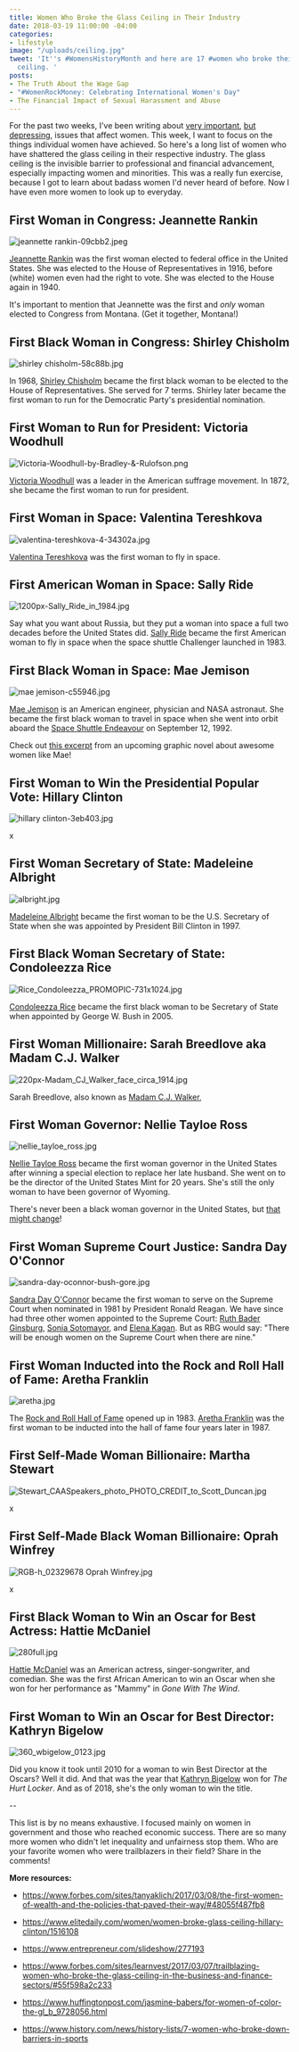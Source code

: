 ```yaml
---
title: Women Who Broke the Glass Ceiling in Their Industry
date: 2018-03-19 11:00:00 -04:00
categories:
- lifestyle
image: "/uploads/ceiling.jpg"
tweet: 'It''s #WomensHistoryMonth and here are 17 #women who broke their own glass
  ceiling. '
posts:
- The Truth About the Wage Gap
- "#WomenRockMoney: Celebrating International Women's Day"
- The Financial Impact of Sexual Harassment and Abuse
---
```


For the past two weeks, I've been writing about [very important](https://www.maggiegermano.com/blog/the-financial-impact-of-sexual-harassment-abuse/), [but depressing](https://www.maggiegermano.com/blog/the-truth-about-the-wage-gap/), issues that affect women. This week, I want to focus on the things individual women have achieved. So here's a long list of women who have shattered the glass ceiling in their respective industry. The glass ceiling is the invisible barrier to professional and financial advancement, especially impacting women and minorities. This was a really fun exercise, because I got to learn about badass women I'd never heard of before. Now I have even more women to look up to everyday.

## First Woman in Congress: Jeannette Rankin

![jeannette rankin-09cbb2.jpeg](/uploads/jeannette%20rankin-09cbb2.jpeg)

[Jeannette Rankin](https://en.wikipedia.org/wiki/Jeannette_Rankin) was the first woman elected to federal office in the United States. She was elected to the House of Representatives in 1916, before (white) women even had the right to vote.  She was elected to the House again in 1940.

It's important to mention that Jeannette was the first and *only* woman elected to Congress from Montana. (Get it together, Montana!)

## First Black Woman in Congress: Shirley Chisholm

![shirley chisholm-58c88b.jpg](/uploads/shirley%20chisholm-58c88b.jpg)

In 1968, [Shirley Chisholm](https://en.wikipedia.org/wiki/Shirley_Chisholm) became the first black woman to be elected to the House of Representatives. She served for 7 terms. Shirley later became the first woman to run for the Democratic Party's presidential nomination.

## First Woman to Run for President: Victoria Woodhull

![Victoria-Woodhull-by-Bradley-&-Rulofson.png](/uploads/Victoria-Woodhull-by-Bradley-&-Rulofson.png)

[Victoria Woodhull](https://en.wikipedia.org/wiki/Victoria_Woodhull) was a leader in the American suffrage movement. In 1872, she became the first woman to run for president.

## First Woman in Space: Valentina Tereshkova

![valentina-tereshkova-4-34302a.jpg](/uploads/valentina-tereshkova-4-34302a.jpg)

[Valentina Tereshkova](https://en.wikipedia.org/wiki/Valentina_Tereshkova) was the first woman to fly in space.

## First American Woman in Space: Sally Ride

![1200px-Sally_Ride_in_1984.jpg](/uploads/1200px-Sally_Ride_in_1984.jpg)

Say what you want about Russia, but they put a woman into space a full two decades before the United States did. [Sally Ride](https://en.wikipedia.org/wiki/Sally_Ride) became the first American woman to fly in space when the space shuttle Challenger launched in 1983.

## First Black Woman in Space: Mae Jemison

![mae jemison-c55946.jpg](/uploads/mae%20jemison-c55946.jpg)

[Mae Jemison](https://www.biography.com/people/mae-c-jemison-9542378) is an American engineer, physician and NASA astronaut. She became the first black woman to travel in space when she went into orbit aboard the [Space Shuttle Endeavour](https://www.nasa.gov/centers/kennedy/shuttleoperations/orbiters/endeavour-info.html) on September 12, 1992.

Check out [this excerpt](https://www.thelily.com/mae-jemison-was-the-first-black-woman-in-space-shes-spent-her-life-proving-people-wrong/) from an upcoming graphic novel about awesome women like Mae!

## First Woman to Win the Presidential Popular Vote: Hillary Clinton

![hillary clinton-3eb403.jpg](/uploads/hillary%20clinton-3eb403.jpg)

x

## First Woman Secretary of State: Madeleine Albright

![albright.jpg](/uploads/albright.jpg)

[Madeleine Albright](https://en.wikipedia.org/wiki/Madeleine_Albright) became the first woman to be the U.S. Secretary of State when she was appointed by President Bill Clinton in 1997. 

## First Black Woman Secretary of State: Condoleezza Rice

![Rice_Condoleezza_PROMOPIC-731x1024.jpg](/uploads/Rice_Condoleezza_PROMOPIC-731x1024.jpg)

[Condoleezza Rice](https://en.wikipedia.org/wiki/Condoleezza_Rice) became the first black woman to be Secretary of State when appointed by George W. Bush in 2005. 

## First Woman Millionaire: Sarah Breedlove aka Madam C.J. Walker

![220px-Madam_CJ_Walker_face_circa_1914.jpg](/uploads/220px-Madam_CJ_Walker_face_circa_1914.jpg)

Sarah Breedlove, also known as [Madam C.J. Walker](https://en.wikipedia.org/wiki/Madam_C._J._Walker), 

## First Woman Governor: Nellie Tayloe Ross

![nellie_tayloe_ross.jpg](/uploads/nellie_tayloe_ross.jpg)

[Nellie Tayloe Ross](https://en.wikipedia.org/wiki/Nellie_Tayloe_Ross) became the first woman governor in the United States after winning a special election to replace her late husband. She went on to be the director of the United States Mint for 20 years. She's still the only woman to have been governor of Wyoming.

There's never been a black woman governor in the United States, but [that might change](https://broadly.vice.com/en_us/article/7xejng/stacey-abrams-georgia-first-black-female-governor)!

## First Woman Supreme Court Justice: Sandra Day O'Connor

![sandra-day-oconnor-bush-gore.jpg](/uploads/sandra-day-oconnor-bush-gore.jpg)

[Sandra Day O'Connor](https://en.wikipedia.org/wiki/Sandra_Day_O%27Connor) became the first woman to serve on the Supreme Court when nominated in 1981 by President Ronald Reagan. We have since had three other women appointed to the Supreme Court: [Ruth Bader Ginsburg](https://en.wikipedia.org/wiki/Ruth_Bader_Ginsburg), [Sonia Sotomayor](https://en.wikipedia.org/wiki/Sonia_Sotomayor), and [Elena Kagan](https://en.wikipedia.org/wiki/Elena_Kagan). But as RBG would say: "There will be enough women on the Supreme Court when there are nine."

## First Woman Inducted into the Rock and Roll Hall of Fame: Aretha Franklin

![aretha.jpg](/uploads/aretha.jpg)

The [Rock and Roll Hall of Fame](https://www.rockhall.com/) opened up in 1983. [Aretha Franklin](https://en.wikipedia.org/wiki/Aretha_Franklin) was the first woman to be inducted into the hall of fame four years later in 1987.

## First Self-Made Woman Billionaire: Martha Stewart

![Stewart_CAASpeakers_photo_PHOTO_CREDIT_to_Scott_Duncan.jpg](/uploads/Stewart_CAASpeakers_photo_PHOTO_CREDIT_to_Scott_Duncan.jpg)

x

## First Self-Made Black Woman Billionaire: Oprah Winfrey

![RGB-h_02329678 Oprah Winfrey.jpg](/uploads/RGB-h_02329678%20Oprah%20Winfrey.jpg)

x

## First Black Woman to Win an Oscar for Best Actress: Hattie McDaniel

![280full.jpg](/uploads/280full.jpg)

[Hattie McDaniel](https://en.wikipedia.org/wiki/Hattie_McDaniel) was an American actress, singer-songwriter, and comedian. She was the first African American to win an Oscar when she won for her performance as "Mammy" in *Gone With The Wind*.

## First Woman to Win an Oscar for Best Director: Kathryn Bigelow

![360_wbigelow_0123.jpg](/uploads/360_wbigelow_0123.jpg)

Did you know it took until 2010 for a woman to win Best Director at the Oscars? Well it did. And that was the year that [Kathryn Bigelow](https://en.wikipedia.org/wiki/Kathryn_Bigelow) won for *The Hurt Locker*. And as of 2018, she's the only woman to win the title.

--

This list is by no means exhaustive. I focused mainly on women in government and those who reached economic success. There are so many more women who didn't let inequality and unfairness stop them. Who are your favorite women who were trailblazers in their field? Share in the comments!

**More resources:**

* https://www.forbes.com/sites/tanyaklich/2017/03/08/the-first-women-of-wealth-and-the-policies-that-paved-their-way/#48055f487fb8

* https://www.elitedaily.com/women/women-broke-glass-ceiling-hillary-clinton/1516108

* https://www.entrepreneur.com/slideshow/277193

* https://www.forbes.com/sites/learnvest/2017/03/07/trailblazing-women-who-broke-the-glass-ceiling-in-the-business-and-finance-sectors/#55f598a2c233

* https://www.huffingtonpost.com/jasmine-babers/for-women-of-color-the-gl_b_9728056.html

* https://www.history.com/news/history-lists/7-women-who-broke-down-barriers-in-sports